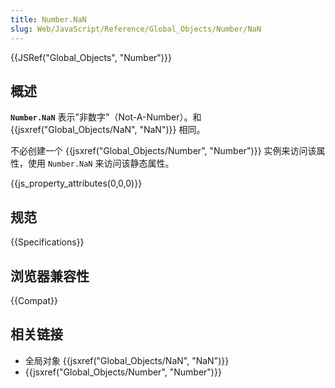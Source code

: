 ```yaml
---
title: Number.NaN
slug: Web/JavaScript/Reference/Global_Objects/Number/NaN
---
```


{{JSRef("Global_Objects", "Number")}}

## 概述

**`Number.NaN`** 表示"非数字"（Not-A-Number）。和 {{jsxref("Global_Objects/NaN", "NaN")}} 相同。

不必创建一个 {{jsxref("Global_Objects/Number", "Number")}} 实例来访问该属性，使用 `Number.NaN` 来访问该静态属性。

{{js_property_attributes(0,0,0)}}

## 规范

{{Specifications}}

## 浏览器兼容性

{{Compat}}

## 相关链接

- 全局对象 {{jsxref("Global_Objects/NaN", "NaN")}}
- {{jsxref("Global_Objects/Number", "Number")}}
